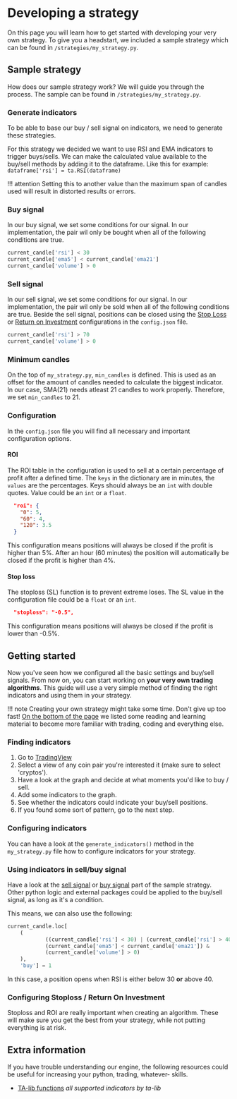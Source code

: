 # Developing a strategy
On this page you will learn how to get started with developing your very own strategy. To give you a headstart, we included a sample strategy which can be found in ``/strategies/my_strategy.py``. 

## Sample strategy
How does our sample strategy work? We will guide you through the process. The sample can be found in ``/strategies/my_strategy.py``. 

### Generate indicators
To be able to base our buy / sell signal on indicators, we need to generate these strategies. 

For this strategy we decided we want to use RSI and EMA indicators to trigger buys/sells. We can make the calculated value available to the buy/sell methods by adding it to the dataframe. Like this for example: 
``dataframe['rsi'] = ta.RSI(dataframe)``

!!! attention
    Setting this to another value than the maximum span of candles used will result in distorted results or errors.

### Buy signal
In our buy signal, we set some conditions for our signal. In our implementation, the pair wil only be bought when all of the following conditions are true.
```python
current_candle['rsi'] < 30
current_candle['ema5'] < current_candle['ema21']
current_candle['volume'] > 0
```

### Sell signal
In our sell signal, we set some conditions for our signal. In our implementation, the pair wil only be sold when all of the following conditions are true. Beside the sell signal, positions can be closed using the [Stop Loss](#stop-loss) or [Return on Investment](#ROI) configurations in the ``config.json`` file.
```python
current_candle['rsi'] > 70
current_candle['volume'] > 0
```

### Minimum candles 
On the top of ``my_strategy.py``, ``min_candles`` is defined. This is used as an offset for the amount of candles needed to calculate the biggest indicator. In our case, SMA(21) needs atleast 21 candles to work properly. Therefore, we set ``min_candles`` to 21. 

### Configuration
In the ``config.json`` file you will find all necessary and important configuration options. 
#### ROI
The ROI table in the configuration is used to sell at a certain percentage of profit after a defined time. The `keys` in the dictionary are in minutes, the `values` are the percentages. Keys should always be an `int` with double quotes. Value could be an `int` or a `float`.
```json
  "roi": {
    "0": 5,
    "60": 4,
    "120": 3.5
  }
```
This configuration means positions will always be closed if the profit is higher than 5%. After an hour (60 minutes) the position will automatically be closed if the profit is higher than 4%.

#### Stop loss
The stoploss (SL) function is to prevent extreme loses. The SL value in the configuration file could be a `float` or an `int`.
```json
  "stoploss": "-0.5",
```
This configuration means positions will always be closed if the profit is lower than -0.5%.

## Getting started
Now you've seen how we configured all the basic settings and buy/sell signals. From now on, you can start working on **your very own trading algorithms**. This guide will use a very simple method of finding the right indicators and using them in your strategy. 

!!! note 
    Creating your own strategy might take some time. Don't give up too fast! [On the bottom of the page](#extra-information) we listed some reading and learning material to become more familiar with trading, coding and everything else.
    
### Finding indicators
1. Go to [TradingView](https://www.tradingview.com/chart/)
2. Select a view of any coin pair you're interested it (make sure to select 'cryptos').
3. Have a look at the graph and decide at what moments you'd like to buy / sell.
4. Add some indicators to the graph.
5. See whether the indicators could indicate your buy/sell positions.
6. If you found some sort of pattern, go to the next step.
 
### Configuring indicators
You can have a look at the `generate_indicators()` method in the `my_strategy.py` file how to configure indicators for your strategy. 

### Using indicators in sell/buy signal
Have a look at the [sell signal](#sell-signal) or [buy signal](#buy-signal) part of the sample strategy. Other python logic and external packages could be applied to the buy/sell signal, as long as it's a condition. 

This means, we can also use the following:
```python 
current_candle.loc[
    (
            ((current_candle['rsi'] < 30) | (current_candle['rsi'] > 40)) &
            (current_candle['ema5'] < current_candle['ema21']) &
            (current_candle['volume'] > 0)
    ),
    'buy'] = 1
```
In this case, a position opens when RSI is either below 30 **or** above 40. 

### Configuring Stoploss / Return On Investment
Stoploss and ROI are really important when creating an algorithm. These will make sure you get the best from your strategy, while not putting everything is at risk.

## Extra information
If you have trouble understanding our engine, the following resources could be useful for increasing your python, trading, whatever- skills.
- [TA-lib functions](http://mrjbq7.github.io/ta-lib/funcs.html) _all supported indicators by ta-lib_